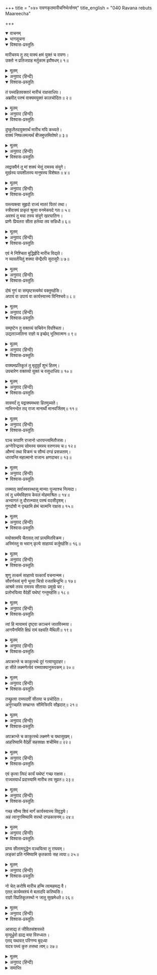 +++
title = "०४० रावणकृतमारीचनिर्भर्त्सनम्"
title_english = "040 Ravana rebuts Maareecha"

+++
<details open><summary>वाचनम्</summary>
<div caption="श्रीराम-हरिसीताराममूर्ति-घनपाठिभ्यां वचनम्" class="audioEmbed" src="https://archive.org/download/Ramayana-recitation-Sriram-harisItArAmamUrti-Ghanapaati-v2/Kanda_3/Kanda_3_ARK-040-RavanaKrutham_Maarivha_Nirbhartha_Sanam.mp3"></div>
</details>

<details><summary>भागसूचना</summary>

40. रावणका मारीचको फटकारना और सीताहरणके कार्यमें सहायता करनेकी आज्ञा देना
</details>

<details open><summary>विश्वास-प्रस्तुतिः</summary>

मारीचस्य तु तद् वाक्यं क्षमं युक्तं च रावणः।  
उक्तो न प्रतिजग्राह मर्तुकाम इवौषधम्॥ १॥
</details>

<details><summary>मूलम्</summary>

मारीचस्य तु तद् वाक्यं क्षमं युक्तं च रावणः।  
उक्तो न प्रतिजग्राह मर्तुकाम इवौषधम्॥ १॥
</details>

<details><summary>अनुवाद (हिन्दी)</summary>

मारीचका वह कथन उचित और माननेयोग्य था तो भी जैसे मरनेकी इच्छावाला रोगी दवा नहीं लेता, उसी प्रकार उसके बहुत कहनेपर भी रावणने उसकी बात नहीं मानी॥ १॥
</details>

<details open><summary>विश्वास-प्रस्तुतिः</summary>

तं पथ्यहितवक्तारं मारीचं राक्षसाधिपः।  
अब्रवीत् परुषं वाक्यमयुक्तं कालचोदितः॥ २॥
</details>

<details><summary>मूलम्</summary>

तं पथ्यहितवक्तारं मारीचं राक्षसाधिपः।  
अब्रवीत् परुषं वाक्यमयुक्तं कालचोदितः॥ २॥
</details>

<details><summary>अनुवाद (हिन्दी)</summary>

कालसे प्रेरित हुए उस राक्षसराजने यथार्थ और हितकी बात बतानेवाले मारीचसे अनुचित और कठोर वाणीमें कहा—॥ २॥
</details>

<details open><summary>विश्वास-प्रस्तुतिः</summary>

दुष्कुलैतदयुक्तार्थं मारीच मयि कथ्यते।  
वाक्यं निष्फलमत्यर्थं बीजमुप्तमिवोषरे॥ ३॥
</details>

<details><summary>मूलम्</summary>

दुष्कुलैतदयुक्तार्थं मारीच मयि कथ्यते।  
वाक्यं निष्फलमत्यर्थं बीजमुप्तमिवोषरे॥ ३॥
</details>

<details><summary>अनुवाद (हिन्दी)</summary>

‘दूषित कुलमें उत्पन्न मारीच! तुमने मेरे प्रति जो ये अनाप-शनाप बातें कही हैं, ये मेरे लिये अनुचित और असंगत हैं, ऊसरमें बोये हुए बीजके समान अत्यन्त निष्फल हैं॥ ३॥
</details>

<details open><summary>विश्वास-प्रस्तुतिः</summary>

त्वद्वाक्यैर्न तु मां शक्यं भेत्तुं रामस्य संयुगे।  
मूर्खस्य पापशीलस्य मानुषस्य विशेषतः॥ ४॥
</details>

<details><summary>मूलम्</summary>

त्वद्वाक्यैर्न तु मां शक्यं भेत्तुं रामस्य संयुगे।  
मूर्खस्य पापशीलस्य मानुषस्य विशेषतः॥ ४॥
</details>

<details><summary>अनुवाद (हिन्दी)</summary>

‘तुम्हारे इन वचनोंद्वारा मूर्ख, पापाचारी और विशेषतः मनुष्य रामके साथ युद्ध करने अथवा उसकी स्त्रीका अपहरण करनेके निश्चयसे मुझे विचलित नहीं किया जा सकता॥ ४॥
</details>

<details open><summary>विश्वास-प्रस्तुतिः</summary>

यस्त्यक्त्वा सुहृदो राज्यं मातरं पितरं तथा।  
स्त्रीवाक्यं प्राकृतं श्रुत्वा वनमेकपदे गतः॥ ५॥  
अवश्यं तु मया तस्य संयुगे खरघातिनः।  
प्राणैः प्रियतरा सीता हर्तव्या तव सन्निधौ॥ ६॥
</details>

<details><summary>मूलम्</summary>

यस्त्यक्त्वा सुहृदो राज्यं मातरं पितरं तथा।  
स्त्रीवाक्यं प्राकृतं श्रुत्वा वनमेकपदे गतः॥ ५॥  
अवश्यं तु मया तस्य संयुगे खरघातिनः।  
प्राणैः प्रियतरा सीता हर्तव्या तव सन्निधौ॥ ६॥
</details>

<details><summary>अनुवाद (हिन्दी)</summary>

‘एक स्त्री (कैकेयी) के मूर्खतापूर्ण वचन सुनकर जो राज्य, मित्र, माता और पिताको छोड़कर सहसा जंगलमें चला आया है तथा जिसने युद्धमें खरका वध किया है, उस रामचन्द्रकी प्राणोंसे भी प्यारी भार्या सीताका मैं तुम्हारे निकट ही अवश्य हरण करूँगा॥
</details>

<details open><summary>विश्वास-प्रस्तुतिः</summary>

एवं मे निश्चिता बुद्धिर्हृदि मारीच विद्यते।  
न व्यावर्तयितुं शक्या सेन्द्रैरपि सुरासुरैः॥ ७॥
</details>

<details><summary>मूलम्</summary>

एवं मे निश्चिता बुद्धिर्हृदि मारीच विद्यते।  
न व्यावर्तयितुं शक्या सेन्द्रैरपि सुरासुरैः॥ ७॥
</details>

<details><summary>अनुवाद (हिन्दी)</summary>

‘मारीच! ऐसा मेरे हृदयका निश्चित विचार है, इसे इन्द्र आदि देवता और सारे असुर मिलकर भी बदल नहीं सकते॥ ७॥
</details>

<details open><summary>विश्वास-प्रस्तुतिः</summary>

दोषं गुणं वा सम्पृष्टस्त्वमेवं वक्तुमर्हसि।  
अपायं वा उपायं वा कार्यस्यास्य विनिश्चये॥ ८॥
</details>

<details><summary>मूलम्</summary>

दोषं गुणं वा सम्पृष्टस्त्वमेवं वक्तुमर्हसि।  
अपायं वा उपायं वा कार्यस्यास्य विनिश्चये॥ ८॥
</details>

<details><summary>अनुवाद (हिन्दी)</summary>

‘यदि इस कार्यका निर्णय करनेके लिये तुमसे पूछा जाता ‘इसमें क्या दोष है, क्या गुण है, इसकी सिद्धिमें कौन-सा विघ्न है अथवा इस कार्यको सिद्ध करनेका कौन-सा उपाय है’ तो तुम्हें ऐसी बातें कहनी चाहिये थीं॥ ८॥
</details>

<details open><summary>विश्वास-प्रस्तुतिः</summary>

सम्पृष्टेन तु वक्तव्यं सचिवेन विपश्चिता।  
उद्यताञ्जलिना राज्ञो य इच्छेद् भूतिमात्मनः॥ ९॥
</details>

<details><summary>मूलम्</summary>

सम्पृष्टेन तु वक्तव्यं सचिवेन विपश्चिता।  
उद्यताञ्जलिना राज्ञो य इच्छेद् भूतिमात्मनः॥ ९॥
</details>

<details><summary>अनुवाद (हिन्दी)</summary>

‘जो अपना कल्याण चाहता हो, उस बुद्धिमान् मन्त्रीको उचित है कि वह राजासे उसके पूछनेपर ही अपना अभिप्राय प्रकट करे और वह भी हाथ जोड़कर नम्रताके साथ॥ ९॥
</details>

<details open><summary>विश्वास-प्रस्तुतिः</summary>

वाक्यमप्रतिकूलं तु मृदुपूर्वं शुभं हितम्।  
उपचारेण वक्तव्यो युक्तं च वसुधाधिपः॥ १०॥
</details>

<details><summary>मूलम्</summary>

वाक्यमप्रतिकूलं तु मृदुपूर्वं शुभं हितम्।  
उपचारेण वक्तव्यो युक्तं च वसुधाधिपः॥ १०॥
</details>

<details><summary>अनुवाद (हिन्दी)</summary>

‘राजाके सामने ऐसी बात कहनी चाहिये, जो सर्वथा अनुकूल, मधुर, उत्तम, हितकर, आदरसे युक्त और उचित हो॥ १०॥
</details>

<details open><summary>विश्वास-प्रस्तुतिः</summary>

सावमर्दं तु यद्वाक्यमथवा हितमुच्यते।  
नाभिनन्देत तद् राजा मानार्थी मानवर्जितम्॥ ११॥
</details>

<details><summary>मूलम्</summary>

सावमर्दं तु यद्वाक्यमथवा हितमुच्यते।  
नाभिनन्देत तद् राजा मानार्थी मानवर्जितम्॥ ११॥
</details>

<details><summary>अनुवाद (हिन्दी)</summary>

‘राजा सम्मानका भूखा होता है। उसकी बातका खण्डन करके आक्षेपपूर्ण भाषामें यदि हितकर वचन भी कहा जाय तो उस अपमानपूर्ण वचनका वह कभी अभिनन्दन नहीं कर सकता॥ ११॥
</details>

<details open><summary>विश्वास-प्रस्तुतिः</summary>

पञ्च रूपाणि राजानो धारयन्त्यमितौजसः।  
अग्नेरिन्द्रस्य सोमस्य यमस्य वरुणस्य च॥ १२॥  
औष्ण्यं तथा विक्रमं च सौम्यं दण्डं प्रसन्नताम्।  
धारयन्ति महात्मानो राजानः क्षणदाचर॥ १३॥
</details>

<details><summary>मूलम्</summary>

पञ्च रूपाणि राजानो धारयन्त्यमितौजसः।  
अग्नेरिन्द्रस्य सोमस्य यमस्य वरुणस्य च॥ १२॥  
औष्ण्यं तथा विक्रमं च सौम्यं दण्डं प्रसन्नताम्।  
धारयन्ति महात्मानो राजानः क्षणदाचर॥ १३॥
</details>

<details><summary>अनुवाद (हिन्दी)</summary>

‘निशाचर! अमित तेजस्वी महामनस्वी राजा अग्नि, इन्द्र, सोम, यम और वरुण—इन पाँच देवताओंके स्वरूप धारण किये रहते हैं, इसीलिये वे अपनेमें इन पाँचोंके गुण-प्रताप, पराक्रम, सौम्यभाव, दण्ड और प्रसन्नता भी धारण करते हैं॥ १२-१३॥
</details>

<details open><summary>विश्वास-प्रस्तुतिः</summary>

तस्मात् सर्वास्ववस्थासु मान्याः पूज्याश्च नित्यदा।  
त्वं तु धर्ममविज्ञाय केवलं मोहमाश्रितः॥ १४॥  
अभ्यागतं तु दौरात्म्यात् परुषं वदसीदृशम्।  
गुणदोषौ न पृच्छामि क्षेमं चात्मनि राक्षस॥ १५॥
</details>

<details><summary>मूलम्</summary>

तस्मात् सर्वास्ववस्थासु मान्याः पूज्याश्च नित्यदा।  
त्वं तु धर्ममविज्ञाय केवलं मोहमाश्रितः॥ १४॥  
अभ्यागतं तु दौरात्म्यात् परुषं वदसीदृशम्।  
गुणदोषौ न पृच्छामि क्षेमं चात्मनि राक्षस॥ १५॥
</details>

<details><summary>अनुवाद (हिन्दी)</summary>

‘अतः सभी अवस्थाओंमें सदा राजाओंका सम्मान और पूजन ही करना चाहिये। तुम तो अपने धर्मको न जानकर केवल मोहके वशीभूत हो रहे हो। मैं तुम्हारा अभ्यागत-अतिथि हूँ तो भी तुम दुष्टतावश मुझसे ऐसी कठोर बातें कह रहे हो। राक्षस! मैं तुमसे अपने कर्तव्यके गुण-दोष नहीं पूछता हूँ और न यही जानना चाहता हूँ कि मेरे लिये क्या उचित है॥ १४-१५॥
</details>

<details open><summary>विश्वास-प्रस्तुतिः</summary>

मयोक्तमपि चैतावत् त्वां प्रत्यमितविक्रम।  
अस्मिंस्तु स भवान् कृत्ये साहाय्यं कर्तुमर्हसि॥ १६॥
</details>

<details><summary>मूलम्</summary>

मयोक्तमपि चैतावत् त्वां प्रत्यमितविक्रम।  
अस्मिंस्तु स भवान् कृत्ये साहाय्यं कर्तुमर्हसि॥ १६॥
</details>

<details><summary>अनुवाद (हिन्दी)</summary>

‘अमितपराक्रमी मारीच! मैंने तो तुमसे इतना ही कहा था कि इस कार्यमें तुम्हें मेरी सहायता करनी चाहिये॥ १६॥
</details>

<details open><summary>विश्वास-प्रस्तुतिः</summary>

शृणु तत्कर्म साहाय्ये यत्कार्यं वचनान्मम।  
सौवर्णस्त्वं मृगो भूत्वा चित्रो रजतबिन्दुभिः॥ १७॥  
आश्रमे तस्य रामस्य सीतायाः प्रमुखे चर।  
प्रलोभयित्वा वैदेहीं यथेष्टं गन्तुमर्हसि॥ १८॥
</details>

<details><summary>मूलम्</summary>

शृणु तत्कर्म साहाय्ये यत्कार्यं वचनान्मम।  
सौवर्णस्त्वं मृगो भूत्वा चित्रो रजतबिन्दुभिः॥ १७॥  
आश्रमे तस्य रामस्य सीतायाः प्रमुखे चर।  
प्रलोभयित्वा वैदेहीं यथेष्टं गन्तुमर्हसि॥ १८॥
</details>

<details><summary>अनुवाद (हिन्दी)</summary>

‘अच्छा, अब तुम्हें सहायताके लिये मेरे कथनानुसार जो कार्य करना है, उसे सुनो। तुम सुवर्णमय चर्मसे युक्त चितकबरे रंगके मृग हो जाओ। तुम्हारे सारे अङ्गमें चाँदीकी-सी सफेद बूँदें रहनी चाहिये। ऐसा रूप धारण करके तुम रामके आश्रममें सीताके सामने विचरो। एक बार विदेहकुमारीको लुभाकर जहाँ तुम्हारी इच्छा हो उधर ही चले जाओ॥ १७-१८॥
</details>

<details open><summary>विश्वास-प्रस्तुतिः</summary>

त्वां हि मायामयं दृष्ट्वा काञ्चनं जातविस्मया।  
आनयैनमिति क्षिप्रं रामं वक्ष्यति मैथिली॥ १९॥
</details>

<details><summary>मूलम्</summary>

त्वां हि मायामयं दृष्ट्वा काञ्चनं जातविस्मया।  
आनयैनमिति क्षिप्रं रामं वक्ष्यति मैथिली॥ १९॥
</details>

<details><summary>अनुवाद (हिन्दी)</summary>

‘तुम मायामय काञ्चन मृगको देखकर मिथिलेशकुमारी सीताको बड़ा आश्चर्य होगा और वह शीघ्र ही रामसे कहेगी कि आप इसे पकड़ लाइये॥ १९॥
</details>

<details open><summary>विश्वास-प्रस्तुतिः</summary>

अपक्रान्ते च काकुत्स्थे दूरं गत्वाप्युदाहर।  
हा सीते लक्ष्मणेत्येवं रामवाक्यानुरूपकम्॥ २०॥
</details>

<details><summary>मूलम्</summary>

अपक्रान्ते च काकुत्स्थे दूरं गत्वाप्युदाहर।  
हा सीते लक्ष्मणेत्येवं रामवाक्यानुरूपकम्॥ २०॥
</details>

<details><summary>अनुवाद (हिन्दी)</summary>

‘जब राम तुम्हें पकड़नेके लिये आश्रमसे दूर चले जायँ तो तुम भी दूरतक जाकर श्रीरामकी बोलीके अनुरूप ही—ठीक उन्हींके स्वरमें ‘हा सीते! हा लक्ष्मण!’ कहकर पुकारना॥ २०॥
</details>

<details open><summary>विश्वास-प्रस्तुतिः</summary>

तच्छ्रुत्वा रामपदवीं सीतया च प्रचोदितः।  
अनुगच्छति सम्भ्रान्तः सौमित्रिरपि सौहृदात्॥ २१॥
</details>

<details><summary>मूलम्</summary>

तच्छ्रुत्वा रामपदवीं सीतया च प्रचोदितः।  
अनुगच्छति सम्भ्रान्तः सौमित्रिरपि सौहृदात्॥ २१॥
</details>

<details><summary>अनुवाद (हिन्दी)</summary>

‘तुम्हारी उस पुकारको सुनकर सीताकी प्रेरणासे सुमित्राकुमार लक्ष्मण भी स्नेहवश घबराये हुए अपने भाईके ही मार्गका अनुसरण करेंगे॥ २१॥
</details>

<details open><summary>विश्वास-प्रस्तुतिः</summary>

अपक्रान्ते च काकुत्स्थे लक्ष्मणे च यथासुखम्।  
आहरिष्यामि वैदेहीं सहस्राक्षः शचीमिव॥ २२॥
</details>

<details><summary>मूलम्</summary>

अपक्रान्ते च काकुत्स्थे लक्ष्मणे च यथासुखम्।  
आहरिष्यामि वैदेहीं सहस्राक्षः शचीमिव॥ २२॥
</details>

<details><summary>अनुवाद (हिन्दी)</summary>

‘इस प्रकार राम और लक्ष्मण दोनोंके आश्रमसे दूर निकल जानेपर मैं सुखपूर्वक सीताको हर लाऊँगा, ठीक उसी तरह जैसे इन्द्र शचीको हर लाये थे॥ २२॥
</details>

<details open><summary>विश्वास-प्रस्तुतिः</summary>

एवं कृत्वा त्विदं कार्यं यथेष्टं गच्छ राक्षस।  
राज्यस्यार्धं प्रदास्यामि मारीच तव सुव्रत॥ २३॥
</details>

<details><summary>मूलम्</summary>

एवं कृत्वा त्विदं कार्यं यथेष्टं गच्छ राक्षस।  
राज्यस्यार्धं प्रदास्यामि मारीच तव सुव्रत॥ २३॥
</details>

<details><summary>अनुवाद (हिन्दी)</summary>

‘उत्तम व्रतका पालन करनेवाले राक्षस मारीच! इस प्रकार इस कार्यको सम्पन्न करके जहाँ तुम्हारी इच्छा हो, वहाँ चले जाना। मैं इसके लिये तुम्हें अपना आधा राज्य दे दूँगा॥ २३॥
</details>

<details open><summary>विश्वास-प्रस्तुतिः</summary>

गच्छ सौम्य शिवं मार्गं कार्यस्यास्य विवृद्धये।  
अहं त्वानुगमिष्यामि सरथो दण्डकावनम्॥ २४॥
</details>

<details><summary>मूलम्</summary>

गच्छ सौम्य शिवं मार्गं कार्यस्यास्य विवृद्धये।  
अहं त्वानुगमिष्यामि सरथो दण्डकावनम्॥ २४॥
</details>

<details><summary>अनुवाद (हिन्दी)</summary>

‘सौम्य! अब इस कार्यकी सिद्धिके लिये प्रस्थान करो। तुम्हारा मार्ग मङ्गलमय हो। मैं रथपर बैठकर दण्डकवनतक तुम्हारे पीछे-पीछे चलूँगा॥ २४॥
</details>

<details open><summary>विश्वास-प्रस्तुतिः</summary>

प्राप्य सीतामयुद्धेन वञ्चयित्वा तु राघवम्।  
लङ्कां प्रति गमिष्यामि कृतकार्यः सह त्वया॥ २५॥
</details>

<details><summary>मूलम्</summary>

प्राप्य सीतामयुद्धेन वञ्चयित्वा तु राघवम्।  
लङ्कां प्रति गमिष्यामि कृतकार्यः सह त्वया॥ २५॥
</details>

<details><summary>अनुवाद (हिन्दी)</summary>

‘रामको धोखा देकर बिना युद्ध किये ही सीताको अपने हाथमें करके कृतार्थ हो तुम्हारे साथ ही लंकाको लौट चलूँगा॥ २५॥
</details>

<details open><summary>विश्वास-प्रस्तुतिः</summary>

नो चेत् करोषि मारीच हन्मि त्वामहमद्य वै।  
एतत् कार्यमवश्यं मे बलादपि करिष्यसि।  
राज्ञो विप्रतिकूलस्थो न जातु सुखमेधते॥ २६॥
</details>

<details><summary>मूलम्</summary>

नो चेत् करोषि मारीच हन्मि त्वामहमद्य वै।  
एतत् कार्यमवश्यं मे बलादपि करिष्यसि।  
राज्ञो विप्रतिकूलस्थो न जातु सुखमेधते॥ २६॥
</details>

<details><summary>अनुवाद (हिन्दी)</summary>

‘मारीच! यदि तुम इनकार करोगे तो तुम्हें अभी मार डालूँगा। मेरा यह कार्य तुम्हें अवश्य करना पड़ेगा। मैं बलप्रयोग करके भी तुमसे यह काम कराऊँगा। राजाके प्रतिकूल चलनेवाला पुरुष कभी सुखी नहीं होता है॥ २६॥
</details>

<details open><summary>विश्वास-प्रस्तुतिः</summary>

आसाद्य तं जीवितसंशयस्ते  
मृत्युर्ध्रुवो ह्यद्य मया विरुध्यतः।  
एतद् यथावत् परिगण्य बुद‍्ध्या  
यदत्र पथ्यं कुरु तत्तथा त्वम्॥ २७॥
</details>

<details><summary>मूलम्</summary>

आसाद्य तं जीवितसंशयस्ते  
मृत्युर्ध्रुवो ह्यद्य मया विरुध्यतः।  
एतद् यथावत् परिगण्य बुद‍्ध्या  
यदत्र पथ्यं कुरु तत्तथा त्वम्॥ २७॥
</details>

<details><summary>अनुवाद (हिन्दी)</summary>

‘रामके सामने जानेपर तुम्हारे प्राण जानेका संदेहमात्र है, परंतु मेरे साथ विरोध करनेपर तो आज ही तुम्हारी मृत्यु निश्चित है। इन बातोंपर बुद्धि लगाकर भलीभाँति विचार कर लो। उसके बाद यहाँ जो हितकर जान पड़े, उसे उसी प्रकार तुम करो’॥ २७॥
</details>

<details><summary>समाप्तिः</summary>

इत्यार्षे श्रीमद्रामायणे वाल्मीकीये आदिकाव्येऽरण्यकाण्डे चत्वारिंशः सर्गः॥ ४०॥  
इस प्रकार श्रीवाल्मीकिनिर्मित आर्षरामायण आदिकाव्यके अरण्यकाण्डमें चालीसवाँ सर्ग पूरा हुआ॥ ४०॥
</details>

